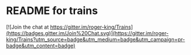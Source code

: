 README for trains
==========================

[![Join the chat at https://gitter.im/roger-king/Trains](https://badges.gitter.im/Join%20Chat.svg)](https://gitter.im/roger-king/Trains?utm_source=badge&utm_medium=badge&utm_campaign=pr-badge&utm_content=badge)
